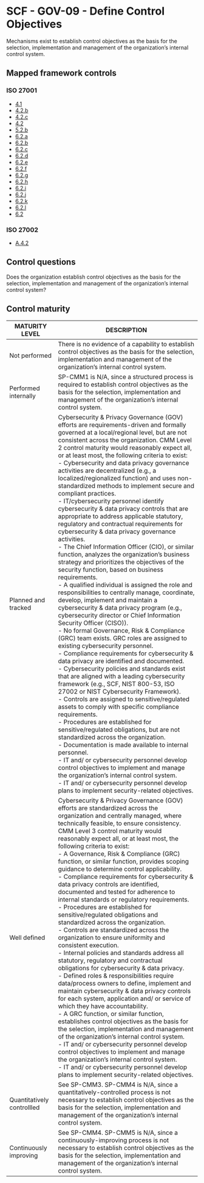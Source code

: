 # SCF - GOV-09 - Define Control Objectives
Mechanisms exist to establish control objectives as the basis for the selection, implementation and management of the organization’s internal control system.
## Mapped framework controls
### ISO 27001
- [4.1](../iso27001/4.md#41)
- [4.2.b](../iso27001/4.md#42b)
- [4.2.c](../iso27001/4.md#42c)
- [4.2](../iso27001/4.md#42)
- [5.2.b](../iso27001/5.md#52b)
- [6.2.a](../iso27001/6.md#62a)
- [6.2.b](../iso27001/6.md#62b)
- [6.2.c](../iso27001/6.md#62c)
- [6.2.d](../iso27001/6.md#62d)
- [6.2.e](../iso27001/6.md#62e)
- [6.2.f](../iso27001/6.md#62f)
- [6.2.g](../iso27001/6.md#62g)
- [6.2.h](../iso27001/6.md#62h)
- [6.2.i](../iso27001/6.md#62i)
- [6.2.j](../iso27001/6.md#62j)
- [6.2.k](../iso27001/6.md#62k)
- [6.2.l](../iso27001/6.md#62l)
- [6.2](../iso27001/6.md#62)
### ISO 27002
- [A.4.2](../iso27002/a-4.md#a42)
## Control questions
Does the organization establish control objectives as the basis for the selection, implementation and management of the organization’s internal control system?
## Control maturity
|       MATURITY LEVEL       |                                                                                                                                                                                                                                                                                                                                                                                                                                                                                                                                                                                                                                                                                                                                                                                                                                                                                                                                                                                                                                                                 DESCRIPTION                                                                                                                                                                                                                                                                                                                                                                                                                                                                                                                                                                                                                                                                                                                                                                                                                                                                                                                                                                                                                                                                  |
|----------------------------|----------------------------------------------------------------------------------------------------------------------------------------------------------------------------------------------------------------------------------------------------------------------------------------------------------------------------------------------------------------------------------------------------------------------------------------------------------------------------------------------------------------------------------------------------------------------------------------------------------------------------------------------------------------------------------------------------------------------------------------------------------------------------------------------------------------------------------------------------------------------------------------------------------------------------------------------------------------------------------------------------------------------------------------------------------------------------------------------------------------------------------------------------------------------------------------------------------------------------------------------------------------------------------------------------------------------------------------------------------------------------------------------------------------------------------------------------------------------------------------------------------------------------------------------------------------------------------------------------------------------------------------------------------------------------------------------------------------------------------------------------------------------------------------------------------------------------------------------------------------------------------------------------------------------------------------------------------------------------------------------------------------------------------------------------------------------------------------------------------------------------------------------|
| Not performed              | There is no evidence of a capability to establish control objectives as the basis for the selection, implementation and management of the organization’s internal control system.                                                                                                                                                                                                                                                                                                                                                                                                                                                                                                                                                                                                                                                                                                                                                                                                                                                                                                                                                                                                                                                                                                                                                                                                                                                                                                                                                                                                                                                                                                                                                                                                                                                                                                                                                                                                                                                                                                                                                            |
| Performed internally       | SP-CMM1 is N/A, since a structured process is required to establish control objectives as the basis for the selection, implementation and management of the organization’s internal control system.                                                                                                                                                                                                                                                                                                                                                                                                                                                                                                                                                                                                                                                                                                                                                                                                                                                                                                                                                                                                                                                                                                                                                                                                                                                                                                                                                                                                                                                                                                                                                                                                                                                                                                                                                                                                                                                                                                                                          |
| Planned and tracked        | Cybersecurity & Privacy Governance (GOV) efforts are requirements-driven and formally governed at a local/regional level, but are not consistent across the organization. CMM Level 2 control maturity would reasonably expect all, or at least most, the following criteria to exist:<br>- Cybersecurity and data privacy governance activities are decentralized (e.g., a localized/regionalized function) and uses non-standardized methods to implement secure and compliant practices.<br>- IT/cybersecurity personnel identify cybersecurity & data privacy controls that are appropriate to address applicable statutory, regulatory and contractual requirements for cybersecurity & data privacy governance activities.<br>- The Chief Information Officer (CIO), or similar function, analyzes the organization’s business strategy and prioritizes the objectives of the security function, based on business requirements.<br>- A qualified individual is assigned the role and responsibilities to centrally manage, coordinate, develop, implement and maintain a cybersecurity & data privacy program (e.g., cybersecurity director or Chief Information Security Officer (CISO)).<br>- No formal Governance, Risk & Compliance (GRC) team exists. GRC roles are assigned to existing cybersecurity personnel.<br>- Compliance requirements for cybersecurity & data privacy are identified and documented.<br>- Cybersecurity policies and standards exist that are aligned with a leading cybersecurity framework (e.g., SCF, NIST 800-53, ISO 27002 or NIST Cybersecurity Framework).<br>- Controls are assigned to sensitive/regulated assets to comply with specific compliance requirements.<br>- Procedures are established for sensitive/regulated obligations, but are not standardized across the organization. <br>- Documentation is made available to internal personnel.<br>- IT and/ or cybersecurity personnel develop control objectives to implement and manage the organization’s internal control system.<br>- IT and/ or cybersecurity personnel develop plans to implement security-related objectives. |
| Well defined               | Cybersecurity & Privacy Governance (GOV) efforts are standardized across the organization and centrally managed, where technically feasible, to ensure consistency. CMM Level 3 control maturity would reasonably expect all, or at least most, the following criteria to exist:<br>- A Governance, Risk & Compliance (GRC) function, or similar function, provides scoping guidance to determine control applicability.<br>- Compliance requirements for cybersecurity & data privacy controls are identified, documented and tested for adherence to internal standards or regulatory requirements. <br>- Procedures are established for sensitive/regulated obligations and standardized across the organization. <br>- Controls are standardized across the organization to ensure uniformity and consistent execution.<br>- Internal policies and standards address all statutory, regulatory and contractual obligations for cybersecurity & data privacy.<br>- Defined roles & responsibilities require data/process owners to define, implement and maintain cybersecurity & data privacy controls for each system, application and/ or service of which they have accountability.<br>- A GRC function, or similar function, establishes control objectives as the basis for the selection, implementation and management of the organization’s internal control system.<br>- IT and/ or cybersecurity personnel develop control objectives to implement and manage the organization’s internal control system.<br>- IT and/ or cybersecurity personnel develop plans to implement security-related objectives.                                                                                                                                                                                                                                                                                                                                                                                                                                                                                                                      |
| Quantitatively controllled | See SP-CMM3. SP-CMM4 is N/A, since a quantitatively-controlled process is not necessary to establish control objectives as the basis for the selection, implementation and management of the organization’s internal control system.                                                                                                                                                                                                                                                                                                                                                                                                                                                                                                                                                                                                                                                                                                                                                                                                                                                                                                                                                                                                                                                                                                                                                                                                                                                                                                                                                                                                                                                                                                                                                                                                                                                                                                                                                                                                                                                                                                         |
| Continuously improving     | See SP-CMM4. SP-CMM5 is N/A, since a continuously-improving process is not necessary to establish control objectives as the basis for the selection, implementation and management of the organization’s internal control system.                                                                                                                                                                                                                                                                                                                                                                                                                                                                                                                                                                                                                                                                                                                                                                                                                                                                                                                                                                                                                                                                                                                                                                                                                                                                                                                                                                                                                                                                                                                                                                                                                                                                                                                                                                                                                                                                                                            |
